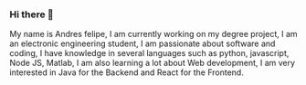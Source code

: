 ### Hi there 👋

<!--
**andresfelss/andresfelss** is a ✨ _special_ ✨ repository because its `README.md` (this file) appears on your GitHub profile.

Here are some ideas to get you started:

- 🔭 I’m currently working on ...
- 🌱 I’m currently learning ...
- 👯 I’m looking to collaborate on ...
- 🤔 I’m looking for help with ...
- 💬 Ask me about ...
- 📫 How to reach me: ...
- 😄 Pronouns: ...
- ⚡ Fun fact: ...
-->
My name is Andres felipe, I am currently working on my degree project, I am an electronic engineering student, I am passionate about software and coding, I have knowledge in several languages such as python, javascript, Node JS, Matlab, I am also learning a lot about Web development, I am very interested in Java for the Backend and React for the Frontend.
